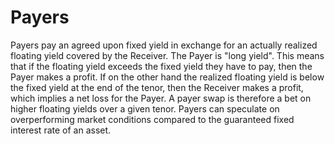 # Payers

Payers pay an agreed upon fixed yield in exchange for an actually realized
floating yield covered by the Receiver. The Payer is "long yield". This means
that if the floating yield exceeds the fixed yield they have to pay, then the
Payer makes a profit. If on the other hand the realized floating yield is below
the fixed yield at the end of the tenor, then the Receiver makes a profit, which
implies a net loss for the Payer. A payer swap is therefore a bet on higher
floating yields over a given tenor. Payers can speculate on overperforming
market conditions compared to the guaranteed fixed interest rate of an asset.

